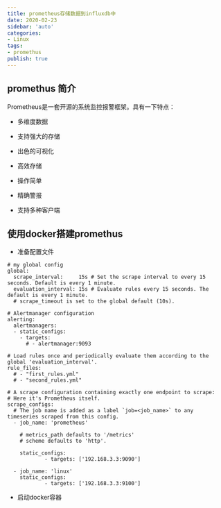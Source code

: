 ```yaml
---
title: prometheus存储数据到influxdb中
date: 2020-02-23
sidebar: 'auto'
categories:
- Linux
tags:
- promethus
publish: true
---
```


## promethus 简介

Prometheus是一套开源的系统监控报警框架。具有一下特点：

- 多维度数据

- 支持强大的存储

- 出色的可视化

- 高效存储

- 操作简单

- 精确警报

- 支持多种客户端


## 使用docker搭建promethus

+ 准备配置文件

```text
# my global config
global:
  scrape_interval:     15s # Set the scrape interval to every 15 seconds. Default is every 1 minute.
  evaluation_interval: 15s # Evaluate rules every 15 seconds. The default is every 1 minute.
  # scrape_timeout is set to the global default (10s).

# Alertmanager configuration
alerting:
  alertmanagers:
  - static_configs:
    - targets:
      # - alertmanager:9093

# Load rules once and periodically evaluate them according to the global 'evaluation_interval'.
rule_files:
  # - "first_rules.yml"
  # - "second_rules.yml"

# A scrape configuration containing exactly one endpoint to scrape:
# Here it's Prometheus itself.
scrape_configs:
  # The job name is added as a label `job=<job_name>` to any timeseries scraped from this config.
  - job_name: 'prometheus'

    # metrics_path defaults to '/metrics'
    # scheme defaults to 'http'.

    static_configs:
            - targets: ['192.168.3.3:9090']

  - job_name: 'linux'
    static_configs:
            - targets: ['192.168.3.3:9100']
```

+ 启动docker容器

```bash

```
